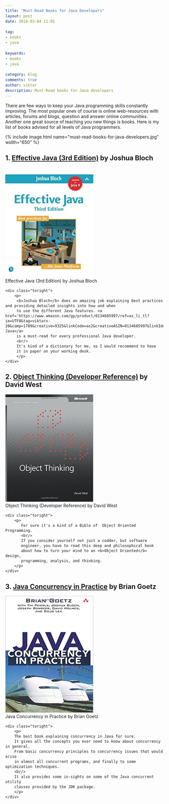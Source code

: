 ```yaml
---
title: "Must-Read Books for Java Developers"
layout: post
date: 2018-03-04 11:05

tag:
- books
- java

keywords:
- books
- java

category: blog
comments: true
author: viktar
description: Must-Read books for Java developers
---
```


There are few ways to keep your Java programming skills constantly
improving. The most popular ones of course is online web-resources with
articles, forums and blogs, question and answer online communities.
<br/>
Another one great source of teaching you new things is books. Here is
my list of books advised for all levels of Java programmers.

<!--more-->

{% include image.html name="must-read-books-for-java-developers.jpg" width="650" %}

## 1. [Effective Java (3rd Edition)][1] by Joshua Bloch
<div class="side-by-side">
    <div class="toleft">
    <a href='https://www.amazon.com/gp/product/0134685997/ref=as_li_tl?ie=UTF8&tag=viktarx-20&camp=1789&creative=9325&linkCode=as2&creativeASIN=0134685997&linkId=b55b7647430a5f4202d67800eb5e31bf'>
        <img class="image" src="/assets/images/posts/2018/2018-03-04-must-read-books-for-java-developers/effective-java-bloch.jpg" width="280" alt="Effective Java (3rd Edition) by Joshua Bloch">
    </a>
        <figcaption class="caption">Effective Java (3rd Edition) by Joshua Bloch</figcaption>
    </div>

    <div class="toright">
        <p>
         <b>Joshua Bloch</b> does an amazing job explaining best practices and providing detailed insights into how and when
         to use the different Java features. <a href='https://www.amazon.com/gp/product/0134685997/ref=as_li_tl?ie=UTF8&tag=viktarx-20&camp=1789&creative=9325&linkCode=as2&creativeASIN=0134685997&linkId=b55b7647430a5f4202d67800eb5e31bf'>Effective Java</a>
         is a must-read for every professional Java developer.
         <br/>
         It's kind of a dictionary for me, so I would recommend to have
         it in paper on your working desk.
         </p>
    </div>
</div>

## 2. [Object Thinking (Developer Reference)][2] by David West
<div class="side-by-side">
    <div class="toleft">
    <a href='https://www.amazon.com/gp/product/0735619654/ref=as_li_tl?ie=UTF8&camp=1789&creative=9325&creativeASIN=0735619654&linkCode=as2&tag=viktarx-20&linkId=d244bb13085c9022ca52ecb9ce99bb4d'>
        <img class="image" src="/assets/images/posts/2018/2018-03-04-must-read-books-for-java-developers/object-thinking-west.jpg" width="280" alt="Object Thinking (Developer Reference) by David West">
    </a>
        <figcaption class="caption">Object Thinking (Developer Reference) by David West</figcaption>
    </div>

    <div class="toright">
        <p>
           For sure it's a kind of a Bible of  Object Oriented Programming.
           <br/>
           If you consider yourself not just a codder, but software
           engineer, you have to read this deep and philosophical book
           about how to turn your mind to an <b>Object Oriented</b> design,
           programming, analysis, and thinking.
        </p>
    </div>
</div>

## 3. [Java Concurrency in Practice][3] by Brian Goetz
<div class="side-by-side">
    <div class="toleft">
    <a href='https://www.amazon.com/gp/product/0321349601/ref=as_li_tl?ie=UTF8&tag=viktarx-20&camp=1789&creative=9325&linkCode=as2&creativeASIN=0321349601&linkId=192397dbcfd7258337e35c1f8377a0f2'>
        <img class="image" src="/assets/images/posts/2018/2018-03-04-must-read-books-for-java-developers/java-concurrency-in-practice-goetz.jpg" width="280" alt="Java Concurrency in Practice by Brian Goetz">
    </a>
        <figcaption class="caption">Java Concurrency in Practice by Brian Goetz</figcaption>
    </div>

    <div class="toright">
        <p>
        The best book explaining concurrency in Java for sure.
        It gives all the concepts you ever need to know about concurrency in general.
        From basic concurrency principles to concurrency issues that would arise
        in almost all concurrent programs, and finally to some optimization techniques.
        <br/>
        It also provides some in-sights on some of the Java concurrent utility
        classes provided by the JDK package.
        </p>
    </div>
</div>

[1]: https://www.amazon.com/gp/product/0134685997/ref=as_li_tl?ie=UTF8&tag=viktarx-20&camp=1789&creative=9325&linkCode=as2&creativeASIN=0134685997&linkId=b55b7647430a5f4202d67800eb5e31bf
[2]: https://www.amazon.com/gp/product/0735619654/ref=as_li_tl?ie=UTF8&camp=1789&creative=9325&creativeASIN=0735619654&linkCode=as2&tag=viktarx-20&linkId=d244bb13085c9022ca52ecb9ce99bb4d
[3]: https://www.amazon.com/gp/product/0321349601/ref=as_li_tl?ie=UTF8&tag=viktarx-20&camp=1789&creative=9325&linkCode=as2&creativeASIN=0321349601&linkId=192397dbcfd7258337e35c1f8377a0f2
